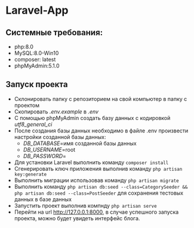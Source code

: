 # Laravel-App

 ## Cистемные требования:
* php:8.0
* MySQL:8.0-Win10
* composer: latest
* phpMyAdmin:5.1.0

## Запуск проекта
* Склонировать папку с репозиторием на свой компьютер в папку с проектом
* Скопировать _.env.example_ в _.env_
* С помощью phpMyAdmin создать базу данных с кодировкой _utf8_general_ci_
* После создания базы данных необходимо в файле .env произвести настройки созданной базы данных:
    * _DB_DATABASE_=имя созданной базы данных
    * _DB_USERNAME_=root 
    * _DB_PASSWORD_=
* Для установки Laravel выполнить команду `composer install`
* Сгенерировать ключ приложения выполнив команду `php artisan key:generate`
* Выполнить миграции использовав команду `php artisan migrate`
* Выполнить команду `php artisan db:seed --class=CategorySeeder && php artisan db:seed --class=PostSeeder` для сохранения тестовых данных в базе данных
* Запустить проект выполнив компнду `php artisan serve`
* Перейти на url http://127.0.0.1:8000, в случае успешного запуска проекта, можно будет увидеть интерфейс блога.

